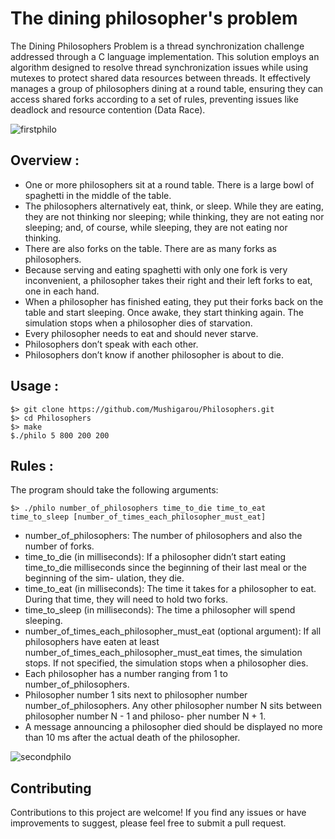 # The dining philosopher's problem

The Dining Philosophers Problem is a thread synchronization challenge addressed through a C language implementation. This solution employs an algorithm designed to resolve thread synchronization issues while using mutexes to protect shared data resources between threads. It effectively manages a group of philosophers dining at a round table, ensuring they can access shared forks according to a set of rules, preventing issues like deadlock and resource contention (Data Race).

![firstphilo](https://github.com/Farouk-Echaref/42_Philosophers/assets/66710845/3733fc17-5496-4df3-90ec-f9448eb4aeac)


## Overview :
- One or more philosophers sit at a round table.
There is a large bowl of spaghetti in the middle of the table.
- The philosophers alternatively eat, think, or sleep.
While they are eating, they are not thinking nor sleeping;
while thinking, they are not eating nor sleeping;
and, of course, while sleeping, they are not eating nor thinking.
- There are also forks on the table. There are as many forks as philosophers.
- Because serving and eating spaghetti with only one fork is very inconvenient, a
philosopher takes their right and their left forks to eat, one in each hand.
- When a philosopher has finished eating, they put their forks back on the table and
start sleeping. Once awake, they start thinking again. The simulation stops when
a philosopher dies of starvation.
- Every philosopher needs to eat and should never starve.
- Philosophers don’t speak with each other.
- Philosophers don’t know if another philosopher is about to die.

## Usage :

```
$> git clone https://github.com/Mushigarou/Philosophers.git
$> cd Philosophers
$> make
$./philo 5 800 200 200
```
## Rules :
The program should take the following arguments:
```
$> ./philo number_of_philosophers time_to_die time_to_eat time_to_sleep [number_of_times_each_philosopher_must_eat]
```
- number_of_philosophers: The number of philosophers and also the number
of forks.
- time_to_die (in milliseconds): If a philosopher didn’t start eating time_to_die
milliseconds since the beginning of their last meal or the beginning of the sim-
ulation, they die.
- time_to_eat (in milliseconds): The time it takes for a philosopher to eat.
During that time, they will need to hold two forks.
- time_to_sleep (in milliseconds): The time a philosopher will spend sleeping.
- number_of_times_each_philosopher_must_eat (optional argument): If all
philosophers have eaten at least number_of_times_each_philosopher_must_eat
times, the simulation stops. If not specified, the simulation stops when a
philosopher dies.
- Each philosopher has a number ranging from 1 to number_of_philosophers.
- Philosopher number 1 sits next to philosopher number number_of_philosophers.
Any other philosopher number N sits between philosopher number N - 1 and philoso-
pher number N + 1.
- A message announcing a philosopher died should be displayed no more than 10 ms
after the actual death of the philosopher.

![secondphilo](https://github.com/Farouk-Echaref/42_Philosophers/assets/66710845/8139a693-ed71-4b56-81be-79e0c2c5e4d0)


## Contributing

Contributions to this project are welcome! If you find any issues or have improvements to suggest, please feel free to submit a pull request.
